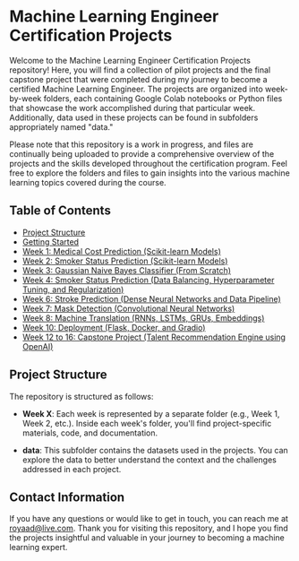# Machine Learning Engineer Certification Projects

Welcome to the Machine Learning Engineer Certification Projects repository! Here, you will find a collection of pilot projects and the final capstone project that were completed during my journey to become a certified Machine Learning Engineer. The projects are organized into week-by-week folders, each containing Google Colab notebooks or Python files that showcase the work accomplished during that particular week. Additionally, data used in these projects can be found in subfolders appropriately named "data."

Please note that this repository is a work in progress, and files are continually being uploaded to provide a comprehensive overview of the projects and the skills developed throughout the certification program. Feel free to explore the folders and files to gain insights into the various machine learning topics covered during the course.

## Table of Contents
- [Project Structure](#project-structure)
- [Getting Started](#getting-started)
- [Week 1: Medical Cost Prediction (Scikit-learn Models)](https://github.com/royaad/AIC/tree/main/Week_01)
- [Week 2: Smoker Status Prediction (Scikit-learn Models)](https://github.com/royaad/AIC/tree/main/Week_02)
- [Week 3: Gaussian Naive Bayes Classifier (From Scratch)](https://github.com/royaad/AIC/tree/main/Week_03)
- [Week 4: Smoker Status Prediction (Data Balancing, Hyperparameter Tuning, and Regularization)](https://github.com/royaad/AIC/tree/main/Week_04)
- [Week 6: Stroke Prediction (Dense Neural Networks and Data Pipeline)](https://github.com/royaad/AIC/tree/main/Week_06)
- [Week 7: Mask Detection (Convolutional Neural Networks)](https://github.com/royaad/AIC/tree/main/Week_07)
- [Week 8: Machine Translation (RNNs, LSTMs, GRUs, Embeddings)](https://github.com/royaad/AIC/tree/main/Week_08)
- [Week 10: Deployment (Flask, Docker, and Gradio)](https://github.com/royaad/AIC/tree/main/Week_10)
- [Week 12 to 16: Capstone Project (Talent Recommendation Engine using OpenAI)](https://github.com/royaad/AIC/tree/main/Week_12_16)

## Project Structure

The repository is structured as follows:

- **Week X**: Each week is represented by a separate folder (e.g., Week 1, Week 2, etc.). Inside each week's folder, you'll find project-specific materials, code, and documentation.

- **data**: This subfolder contains the datasets used in the projects. You can explore the data to better understand the context and the challenges addressed in each project.

## Contact Information

If you have any questions or would like to get in touch, you can reach me at royaad@live.com.
Thank you for visiting this repository, and I hope you find the projects insightful and valuable in your journey to becoming a machine learning expert.
